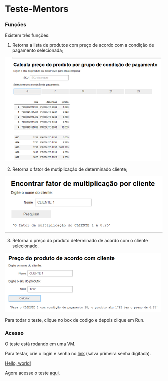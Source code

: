 # Teste-Mentors

### Funções

Existem três funções:

1. Retorna a lista de produtos com preço de acordo com a condição de pagamento selecionada;

<kbd>
   <img src="funcao1.png" alt="drawing" width="500"/>
</kbd>   

<br /> 

2. Retorna o fator de mutiplicação de determinado cliente;

<kbd>
   <img src="funcao2.png" alt="drawing" width="600"/>
</kbd>
 
<br />   
  
3. Retorna o preço do produto determinado de acordo com o cliente selecionado.

<kbd>
   <img src="funcao3.png" alt="drawing" width="500"/>
</kbd>   

<br /> 

Para todar o teste, clique no box de codigo e depois clique em Run.

### Acesso

O teste está rodando em uma VM.

Para testar, crie o login e senha no <a href="http://34.151.208.60/" target="_blank">link</a> (salva primeira senha digitada).

<a href="http://example.com/" target="_blank">Hello, world!</a>

Agora acesse o teste <a href="http://34.151.208.60/hub/user-redirect/git-pull?repo=https://github.com/LucasTieni/Teste-Mentors&branch=main&subPath=TesteMentors.ipynb&app=notebook" target="_blank">aqui</a>.



